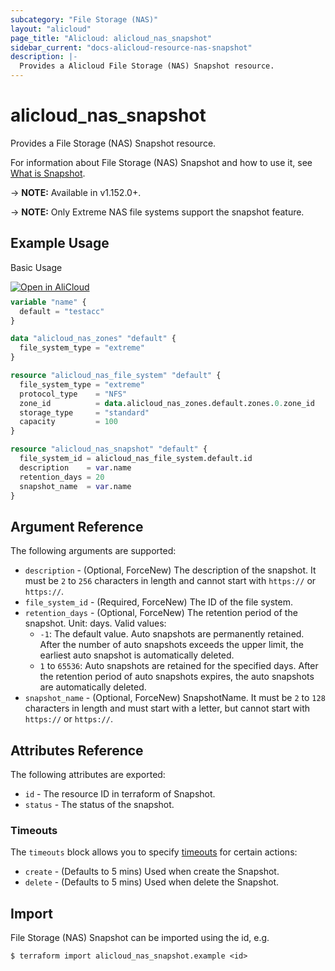 ```yaml
---
subcategory: "File Storage (NAS)"
layout: "alicloud"
page_title: "Alicloud: alicloud_nas_snapshot"
sidebar_current: "docs-alicloud-resource-nas-snapshot"
description: |-
  Provides a Alicloud File Storage (NAS) Snapshot resource.
---
```


# alicloud_nas_snapshot

Provides a File Storage (NAS) Snapshot resource.

For information about File Storage (NAS) Snapshot and how to use it, see [What is Snapshot](https://www.alibabacloud.com/help/en/doc-detail/126549.html).

-> **NOTE:** Available in v1.152.0+.

-> **NOTE:** Only Extreme NAS file systems support the snapshot feature.

## Example Usage

Basic Usage

<div style="display: block;margin-bottom: 40px;"><div class="oics-button" style="float: right;position: absolute;margin-bottom: 10px;">
  <a href="https://api.aliyun.com/api-tools/terraform?resource=alicloud_nas_snapshot&exampleId=54ecd166-f560-b05e-591b-76a65278f2ce6b8d533e&activeTab=example&spm=docs.r.nas_snapshot.0.54ecd166f5&intl_lang=EN_US" target="_blank">
    <img alt="Open in AliCloud" src="https://img.alicdn.com/imgextra/i1/O1CN01hjjqXv1uYUlY56FyX_!!6000000006049-55-tps-254-36.svg" style="max-height: 44px; max-width: 100%;">
  </a>
</div></div>

```terraform
variable "name" {
  default = "testacc"
}

data "alicloud_nas_zones" "default" {
  file_system_type = "extreme"
}

resource "alicloud_nas_file_system" "default" {
  file_system_type = "extreme"
  protocol_type    = "NFS"
  zone_id          = data.alicloud_nas_zones.default.zones.0.zone_id
  storage_type     = "standard"
  capacity         = 100
}

resource "alicloud_nas_snapshot" "default" {
  file_system_id = alicloud_nas_file_system.default.id
  description    = var.name
  retention_days = 20
  snapshot_name  = var.name
}
```

## Argument Reference

The following arguments are supported:

* `description` - (Optional, ForceNew) The description of the snapshot. It must be `2` to `256` characters in length and cannot start with `https://` or `https://`.
* `file_system_id` - (Required, ForceNew) The ID of the file system.
* `retention_days` - (Optional, ForceNew) The retention period of the snapshot. Unit: days. Valid values:
  * `-1`: The default value. Auto snapshots are permanently retained. After the number of auto snapshots exceeds the upper limit, the earliest auto snapshot is automatically deleted.
  * `1` to `65536`: Auto snapshots are retained for the specified days. After the retention period of auto snapshots expires, the auto snapshots are automatically deleted.
* `snapshot_name` - (Optional, ForceNew) SnapshotName. It must be `2` to `128` characters in length and must start with a letter, but cannot start with `https://` or `https://`.

## Attributes Reference

The following attributes are exported:

* `id` - The resource ID in terraform of Snapshot.
* `status` - The status of the snapshot.

### Timeouts

The `timeouts` block allows you to specify [timeouts](https://www.terraform.io/docs/configuration-0-11/resources.html#timeouts) for certain actions:

* `create` - (Defaults to 5 mins) Used when create the Snapshot.
* `delete` - (Defaults to 5 mins) Used when delete the Snapshot.

## Import

File Storage (NAS) Snapshot can be imported using the id, e.g.

```shell
$ terraform import alicloud_nas_snapshot.example <id>
```